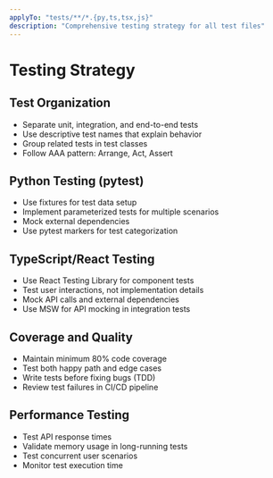 ```yaml
---
applyTo: "tests/**/*.{py,ts,tsx,js}"
description: "Comprehensive testing strategy for all test files"
---
```


# Testing Strategy

## Test Organization
- Separate unit, integration, and end-to-end tests
- Use descriptive test names that explain behavior
- Group related tests in test classes
- Follow AAA pattern: Arrange, Act, Assert

## Python Testing (pytest)
- Use fixtures for test data setup
- Implement parameterized tests for multiple scenarios
- Mock external dependencies
- Use pytest markers for test categorization

## TypeScript/React Testing
- Use React Testing Library for component tests
- Test user interactions, not implementation details
- Mock API calls and external dependencies
- Use MSW for API mocking in integration tests

## Coverage and Quality
- Maintain minimum 80% code coverage
- Test both happy path and edge cases
- Write tests before fixing bugs (TDD)
- Review test failures in CI/CD pipeline

## Performance Testing
- Test API response times
- Validate memory usage in long-running tests
- Test concurrent user scenarios
- Monitor test execution time
